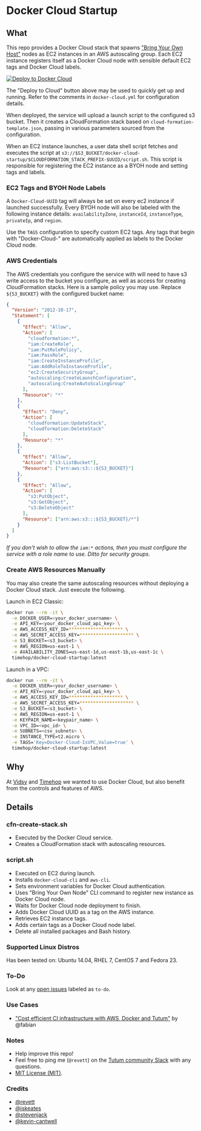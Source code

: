 # Docker Cloud Startup

## What

This repo provides a Docker Cloud stack that spawns ["Bring Your Own Host"](https://docs.docker.com/docker-cloud/infrastructure/byoh/) nodes as EC2 instances in an AWS autoscaling group. Each EC2 instance registers itself as a Docker Cloud node with sensible default EC2 tags and Docker Cloud labels.

[![Deploy to Docker Cloud](https://files.cloud.docker.com/images/deploy-to-dockercloud.svg)](https://cloud.docker.com/stack/deploy/)

The "Deploy to Cloud" button above may be used to quickly get up and running. Refer to the comments in `docker-cloud.yml` for configuration details.

When deployed, the service will upload a launch script to the configured s3 bucket. Then it creates a CloudFormation stack based on `cloud-formation-template.json`, passing in various parameters sourced from the configuration.

When an EC2 instance launches, a user data shell script fetches and executes the script at `s3://$S3_BUCKET/docker-cloud-startup/$CLOUDFORMATION_STACK_PREFIX-$UUID/script.sh`. This script is responsible for registering the EC2 instance as a BYOH node and setting tags and labels. 

### EC2 Tags and BYOH Node Labels

A `Docker-Cloud-UUID` tag will always be set on every ec2 instance if launched successfully. Every BYOH node will also be labeled with the following instance details: `availabilityZone`, `instanceId`, `instanceType`, `privateIp`, and `region`.

Use the `TAGS` configuration to specify custom EC2 tags. Any tags that begin with "Docker-Cloud-" are automatically applied as labels to the Docker Cloud node.

### AWS Credentials

The AWS credentials you configure the service with will need to have s3 write access to the bucket you configure, as well as access for creating CloudFormation stacks. Here is a sample policy you may use. Replace `${S3_BUCKET}` with the configured bucket name:

```json
{
  "Version": "2012-10-17",
  "Statement": [
    {
      "Effect": "Allow",
      "Action": [
        "cloudformation:*",
        "iam:CreateRole",
        "iam:PutRolePolicy",
        "iam:PassRole",
        "iam:CreateInstanceProfile",
        "iam:AddRoleToInstanceProfile",
        "ec2:CreateSecurityGroup",
        "autoscaling:CreateLaunchConfiguration",
        "autoscaling:CreateAutoScalingGroup"
      ],
      "Resource": "*"
    },
    {
      "Effect": "Deny",
      "Action": [
        "cloudformation:UpdateStack",
        "cloudformation:DeleteStack"
      ],
      "Resource": "*"
    },
    {
      "Effect": "Allow",
      "Action": ["s3:ListBucket"],
      "Resource": ["arn:aws:s3:::${S3_BUCKET}"]
    },
    {
      "Effect": "Allow",
      "Action": [
        "s3:PutObject",
        "s3:GetObject",
        "s3:DeleteObject"
      ],
      "Resource": ["arn:aws:s3:::${S3_BUCKET}/*"]
    }
  ]
}
```

_If you don't wish to allow the `iam:*` actions, then you must configure the service with a role name to use. Ditto for security groups._

### Create AWS Resources Manually

You may also create the same autoscaling resources without deploying a Docker Cloud stack. Just execute the following.

Launch in EC2 Classic:

```bash
docker run --rm -it \
  -e DOCKER_USER=<your_docker_username> \
  -e API_KEY=<your_docker_cloud_api_key> \
  -e AWS_ACCESS_KEY_ID=******************** \
  -e AWS_SECRET_ACCESS_KEY=******************** \
  -e S3_BUCKET=<s3_bucket> \
  -e AWS_REGION=us-east-1 \
  -e AVAILABILITY_ZONES=us-east-1d,us-east-1b,us-east-1c \
  timehop/docker-cloud-startup:latest
```

Launch in a VPC:

```bash
docker run --rm -it \
  -e DOCKER_USER=<your_docker_username> \
  -e API_KEY=<your_docker_cloud_api_key> \
  -e AWS_ACCESS_KEY_ID=******************** \
  -e AWS_SECRET_ACCESS_KEY=******************** \
  -e S3_BUCKET=<s3_bucket> \
  -e AWS_REGION=us-east-1 \
  -e KEYPAIR_NAME=<keypair_name> \
  -e VPC_ID=<vpc_id> \
  -e SUBNETS=<csv_subnets> \
  -e INSTANCE_TYPE=t2.micro \
  -e TAGS='Key=Docker-Cloud-IsVPC,Value=true' \
  timehop/docker-cloud-startup:latest
```

## Why

At [Vidsy](http://vidsy.co) and [Timehop](https://timehop.com) we wanted to use Docker Cloud, but also benefit from the controls and features of AWS.

## Details

### cfn-create-stack.sh

- Executed by the Docker Cloud service.
- Creates a CloudFormation stack with autoscaling resources.

### script.sh

- Executed on EC2 during launch.
- Installs `docker-cloud-cli` and `aws-cli`.
- Sets environment variables for Docker Cloud authentication.
- Uses "Bring Your Own Node" CLI command to register new instance as Docker Cloud node.
- Waits for Docker Cloud node deployment to finish.
- Adds Docker Cloud UUID as a tag on the AWS instance.
- Retrieves EC2 instance tags.
- Adds certain tags as a Docker Cloud node label.
- Delete all installed packages and Bash history.

### Supported Linux Distros

Has been tested on: Ubuntu 14.04, RHEL 7, CentOS 7 and Fedora 23.

### To-Do

Look at any [open issues](https://github.com/vidsy/tutum-startup/issues?utf8=%E2%9C%93&q=is%3Aissue+is%3Aopen+label%3ATo-Do) labeled as `to-do`.

### Use Cases

- ["Cost efficient CI infrastructure with AWS, Docker and Tutum"](https://blog.fabfuel.de/2016/01/27/cost-efficient-ci-infrastructure-with-aws-docker-and-tutum/) by @fabian

### Notes

- Help improve this repo!
- Feel free to ping me (`@revett`) on the [Tutum community Slack](https://tutum-community.slack.com/) with any questions.
- [MIT License (MIT)](https://opensource.org/licenses/MIT).

### Credits

- [@revett](https://github.com/revett)
- [@jskeates](https://github.com/jskeates)
- [@stevenjack](https://github.com/stevenjack)
- [@kevin-cantwell](https://github.com/kevin-cantwell)
